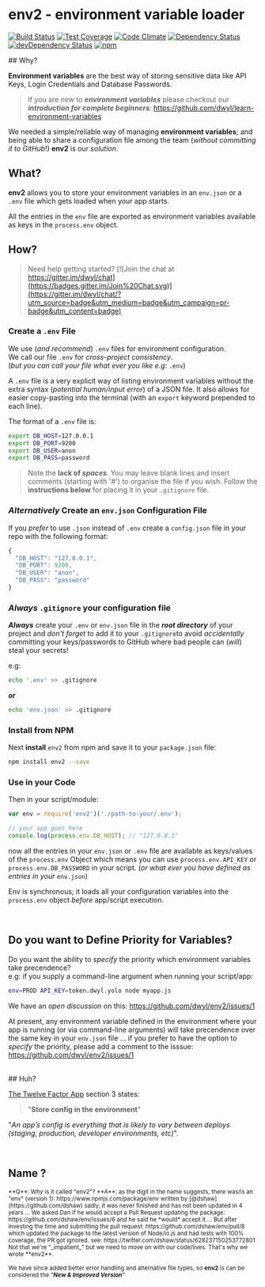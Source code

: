 env2 - environment variable loader
===

[![Build Status](https://travis-ci.org/dwyl/env2.svg)](https://travis-ci.org/dwyl/env2)
[![Test Coverage](https://codeclimate.com/github/dwyl/env2/badges/coverage.svg)](https://codeclimate.com/github/dwyl/env2/coverage)
[![Code Climate](https://codeclimate.com/github/dwyl/env2/badges/gpa.svg)](https://codeclimate.com/github/dwyl/env2)
[![Dependency Status](https://david-dm.org/dwyl/env2.svg)](https://david-dm.org/dwyl/env2)
[![devDependency Status](https://david-dm.org/dwyl/env2/dev-status.svg)](https://david-dm.org/dwyl/env2#info=devDependencies)
[![npm](https://img.shields.io/npm/v/env2.svg)](https://www.npmjs.com/package/env2)

## Why?

**Environment variables** are the best way of storing sensitive data
like API Keys, Login Credentials and Database Passwords.

> If you are *new* to ***environment variables***
please checkout our ***introduction for complete beginners***:
https://github.com/dwyl/learn-environment-variables

We needed a simple/reliable way of managing **environment variables**;
and being able to share a configuration file among the team
(_without committing it to GitHub_!) **env2** is our *solution*.

## What?

**env2** allows you to store your environment variables in an `env.json` or a
`.env` file which gets loaded when your app starts.

All the entries in the `env` file are exported as environment variables
available as keys in the `process.env` object.

## How?

> Need help getting started? [![Join the chat at https://gitter.im/dwyl/chat](https://badges.gitter.im/Join%20Chat.svg)](https://gitter.im/dwyl/chat/?utm_source=badge&utm_medium=badge&utm_campaign=pr-badge&utm_content=badge)

### Create a `.env` File

We use (*and recommend*) `.env` files for environment configuration.  
We call our file `.env` for *cross-project consistency*.  
(*but you can call your file what ever you like e.g*: `.env`)  

A `.env` file is a very explicit way of listing environment variables
without the extra syntax (_potential human/input error_) of a JSON file.
It also allows for easier copy-pasting into the terminal
(with an `export` keyword prepended to each line).

The format of a `.env` file is:

```sh
export DB_HOST=127.0.0.1
export DB_PORT=9200
export DB_USER=anon
export DB_PASS=password
```

> Note the **lack of _spaces_**. You may leave blank lines and insert comments
(starting with '#') to organise the file if you wish. Follow the **instructions
below** for placing it in your `.gitignore` file.

### *Alternatively* Create an `env.json` Configuration File

If you *prefer* to use `.json` instead of `.env` create a `config.json` file in your repo with the following format:

```js
{
  "DB_HOST": "127.0.0.1",
  "DB_PORT": 9200,
  "DB_USER": "anon",
  "DB_PASS": "password"
}
```

### *Always* `.gitignore` your configuration file

***Always*** create your `.env` or `env.json` file
in the ***root directory*** of your project and _don't forget_ to add it to your `.gitignore`to
avoid _accidentally_ committing your keys/passwords to GitHub where bad people can (*will*) steal your secrets!

e.g:
```sh
echo '.env' >> .gitignore
```
***or***
```sh
echo 'env.json' >> .gitignore
```


### Install from NPM

Next **install** `env2` from npm and save it to your `package.json` file:

```sh
npm install env2 --save
```

### Use in your Code

Then in your script/module:

```javascript
var env = require('env2')('./path-to-your/.env');

// your app goes here
console.log(process.env.DB_HOST); // "127.0.0.1"
```

now all the entries in your `env.json` or `.env` file are available as
keys/values of the `process.env` Object which means you can use
`process.env.API_KEY` or `process.env.DB_PASSWORD` in your script.
(*or what ever you have defined as entries in your* `env.json`)


Env is synchronous; it loads all your configuration variables into the
`process.env` object *before* app/script execution.

<br />

## Do you want to Define Priority for Variables?

Do you want the ability to *specify* the priority which
environment variables take precendence?  
e.g: if you supply a command-line argument when running your script/app:
```sh
env=PROD API_KEY=token.dwyl.yolo node myapp.js
```
We have an *open discussion* on this: https://github.com/dwyl/env2/issues/1

At present, any environment variable defined in the environment where
your app is running (or via command-line arguments) will take
precendence over the same key in your `env.json` file ... if you prefer
to have the option to *specify* the priority, please add a comment to the isssue:
https://github.com/dwyl/env2/issues/1


<br />
## Huh?

[The Twelve Factor App](http://12factor.net/config) section 3 states:

> "**Store config in the environment**"

"*An app’s config is everything that is likely to vary between deploys
(staging, production, developer environments, etc)*".

<br />

## Name ?
<small>
**Q**: Why is it called "env2"?  
**A**: as the digit in the name suggests, there was/is an "env" (version 1):
https://www.npmjs.com/package/env written by [@dshaw](https://github.com/dshaw)
sadly, it was never finished and has not been updated in 4 years ...
We asked Dan if he would accept a Pull Request updating the package:
https://github.com/dshaw/env/issues/6 and he said he *would* accept it ...
But after investing the time and submitting the pull request:
https://github.com/dshaw/env/pull/8 which updated the package to the latest
version of Node/io.js and had tests with 100% coverage, the PR got ignored.
see: https://twitter.com/dshaw/status/628237150253772801
Not that we're "_impatient_" but we need to move on with our code/lives.
That's why we wrote **env2**.

We have since added better error handling and alternative file types,
so **env2** is can be considered the "***New & Improved Version***"
</small>
